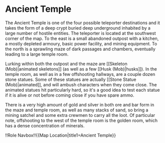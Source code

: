 # Ancient Temple
The Ancient Temple is one of the four possible teleporter destinations and it takes the form of a deep crypt buried deep underground inhabited by a large number of hostile entities. The teleporter is located at the southwest corner of the map. To the east is a small abandoned outpost with a kitchen, a mostly depleted armoury, basic power facility, and mining equipment. To the north is a sprawling maze of dark passages and chambers, eventually leading to a large temple room. 

Lurking within both the outpost and the maze are [[Skeleton (Mob)|animated skeletons]] (as well as a few [[Husk (Mob)|husks]]). In the temple room, as well as in a few offshooting hallways, are a couple dozen stone statues. Some of these statues are actually [[Stone Statue (Mob)|animated]], and will ambush characters when they come close. The animated statues hit particularly hard, so it's a good idea to test each statue if it is alive or not before coming close if you have spare ammo.

There is a very high amount of gold and silver in both ore and bar form in the maze and temple room, as well as many stacks of sand, so bring a mining satchel and some extra crewmen to carry all the loot. Of particular note, offshooting to the west of the temple room is the golden room, which has a dense concentration of minerals.

!!Role Navbox!!{{Map Location|title1=Ancient Temple}}